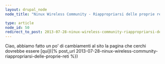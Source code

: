 ```yaml
---
layout: drupal_node
node_title: "Ninux Wireless Community - Riappropriarsi delle proprie reti"

type: article
node_id: 50
redirect_to_post: 2013-07-28-ninux-wireless-community-riappropriarsi-delle-proprie-reti
---
```


Ciao, abbiamo fatto un po' di cambiamenti al sito
la pagina che cerchi dovrebbe essere [qui]({% post_url 2013-07-28-ninux-wireless-community-riappropriarsi-delle-proprie-reti %})